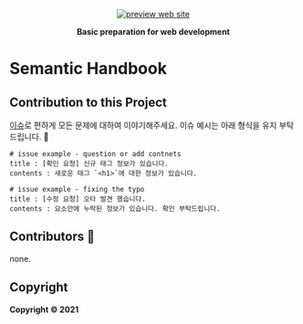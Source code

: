 <p align="center"><a href="https://sonseong10.github.io/semantic-handbook/" target="_blank" rel="noopener noreferrer"><img src="https://user-images.githubusercontent.com/68719427/132988536-5622c519-9bb2-404c-b74c-ea8b5e529b25.jpg" alt="preview web site"></a></p>

<p align="center"><strong>Basic preparation for web development</strong></p>

# Semantic Handbook

## Contribution to this Project

[이슈](https://github.com/sonseong10/semantic-handbook/issues)로 편하게 모든 문제에 대하여 이야기해주세요. 이슈 예시는 아래 형식을 유지 부탁드립니다. 💜

```
# issue example - question or add contnets
title : [확인 요청] 신규 태그 정보가 있습니다.
contents : 새로운 태그 `<h1>`에 대한 정보가 있습니다.
```

```
# issue example - fixing the typo
title : [수정 요청] 오타 발견 했습니다.
contents : 요소안에 누락된 정보가 있습니다. 확인 부탁드립니다.
```

## Contributors 💜

none.

## Copyright

**Copyright © 2021**
